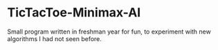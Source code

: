 # TicTacToe-Minimax-AI
Small program written in freshman year for fun, to experiment with new algorithms I had not seen before. 
